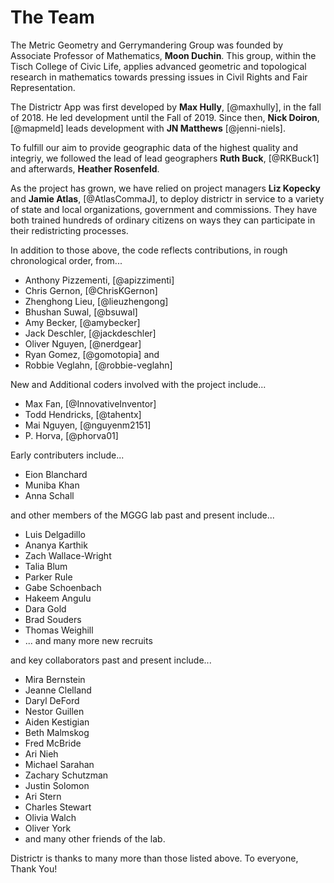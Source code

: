 # The Team

The Metric Geometry and Gerrymandering Group was founded by Associate
Professor of Mathematics, __Moon Duchin__. This group, within the
Tisch College of Civic Life, applies advanced geometric and topological
research in mathematics towards pressing issues in Civil Rights and
Fair Representation. 

The Districtr App was first developed by __Max Hully__, [@maxhully],
in the fall of 2018. He led development until the Fall of 2019. Since
then, __Nick Doiron__, [@mapmeld] leads development with __JN Matthews__
[@jenni-niels]. 

To fulfill our aim to provide geographic data of the highest quality
and integriy, we followed the lead of lead geographers __Ruth Buck__,
[@RKBuck1] and afterwards, __Heather Rosenfeld__. 

As the project has grown, we have relied on project managers
__Liz Kopecky__ and __Jamie Atlas__, [@AtlasCommaJ], to deploy districtr
in service to a variety of state and local organizations, government
and commissions. They have both trained hundreds of ordinary citizens
on ways they can participate in their redistricting processes. 

In addition to those above, the code reflects contributions, in 
rough chronological order, from...
- Anthony Pizzementi, [@apizzimenti]
- Chris Gernon, [@ChrisKGernon]
- Zhenghong Lieu, [@lieuzhengong]
- Bhushan Suwal, [@bsuwal]
- Amy Becker, [@amybecker]
- Jack Deschler, [@jackdeschler]
- Oliver Nguyen, [@nerdgear]
- Ryan Gomez, [@gomotopia] and
- Robbie Veglahn, [@robbie-veglahn]

New and Additional coders involved with the project include...
- Max Fan, [@InnovativeInventor]
- Todd Hendricks, [@tahentx]
- Mai Nguyen, [@nguyenm2151]
- P. Horva, [@phorva01]

Early contributers include...
- Eion Blanchard
- Muniba Khan
- Anna Schall

and other members of the MGGG lab past and present include...

- Luis Delgadillo
- Ananya Karthik
- Zach Wallace-Wright
- Talia Blum
- Parker Rule
- Gabe Schoenbach
- Hakeem Angulu
- Dara Gold
- Brad Souders
- Thomas Weighill
- ... and many more new recruits 

and key collaborators past and present include...

- Mira Bernstein
- Jeanne Clelland
- Daryl DeFord
- Nestor Guillen
- Aiden Kestigian
- Beth Malmskog
- Fred McBride
- Ari Nieh
- Michael Sarahan
- Zachary Schutzman
- Justin Solomon
- Ari Stern
- Charles Stewart
- Olivia Walch
- Oliver York
- and many other friends of the lab. 

Districtr is thanks to many more than those listed above. To everyone,
Thank You!